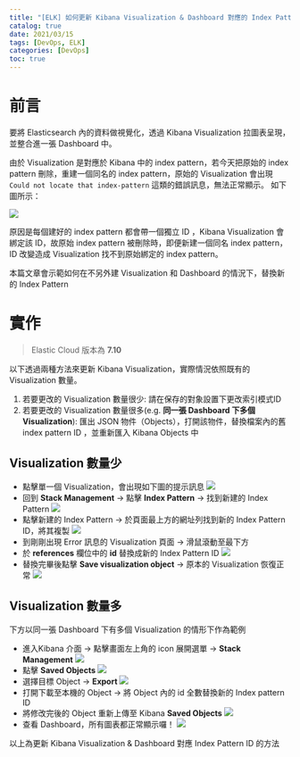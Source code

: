 ```yaml
---
title: "[ELK] 如何更新 Kibana Visualization & Dashboard 對應的 Index Pattern"
catalog: true
date: 2021/03/15
tags: [DevOps, ELK]
categories: [DevOps]
toc: true
---
```


# 前言
要將 Elasticsearch 內的資料做視覺化，透過 Kibana Visualization 拉圖表呈現，並整合進一張 Dashboard 中。

由於 Visualization 是對應於 Kibana 中的 index pattern，若今天把原始的 index pattern 刪除，重建一個同名的 index pattern，原始的 Visualization 會出現 `Could not locate that index-pattern` 這類的錯誤訊息，無法正常顯示。 如下圖所示：

![](https://i.imgur.com/z4I9VgM.png)

原因是每個建好的 index pattern 都會帶一個獨立 ID ，Kibana Visualization 會綁定該 ID，故原始 index pattern 被刪除時，即便新建一個同名 index pattern，ID 改變造成 Visualization 找不到原始綁定的 index pattern。

本篇文章會示範如何在不另外建 Visualization 和 Dashboard 的情況下，替換新的 Index Pattern
<!--- more -->
# 實作
> Elastic Cloud 版本為 **7.10**

以下透過兩種方法來更新 Kibana Visualization，實際情況依照既有的 Visualization 數量。

1. 若要更改的 Visualization 數量很少: 
請在保存的對象設置下更改索引模式ID
2. 若要更改的 Visualization 數量很多(e.g. **同一張 Dashboard 下多個 Visualization**): 
匯出 JSON 物件（Objects），打開該物件，替換檔案內的舊 index pattern ID ，並重新匯入 Kibana Objects 中

## Visualization 數量少
- 點擊單一個 Visualization，會出現如下圖的提示訊息
![](https://i.imgur.com/LyiU5dM.png)
- 回到 **Stack Management** -> 點擊 **Index Pattern** -> 找到新建的 Index Pattern 
![](https://i.imgur.com/RkVsqTu.png)
- 點擊新建的 Index Pattern -> 於頁面最上方的網址列找到新的 Index Pattern ID，將其複製
![](https://i.imgur.com/lSurVSz.png)
- 到剛剛出現 Error 訊息的 Visualization 頁面 -> 滑鼠滾動至最下方
- 於 **references** 欄位中的 **id** 替換成新的 Index Pattern ID
![](https://i.imgur.com/BYBD33B.png)
- 替換完畢後點擊 **Save visualization object** -> 原本的 Visualization 恢復正常
![](https://i.imgur.com/ahL3Pyu.png)


## Visualization 數量多
下方以同一張 Dashboard 下有多個 Visualization 的情形下作為範例
- 進入Kibana 介面 -> 點擊畫面左上角的 icon 展開選單 -> **Stack Management**
![](https://i.imgur.com/nWnAa8b.png)
- 點擊 **Saved Objects**
![](https://i.imgur.com/4PRPaXm.png)
- 選擇目標 Object -> **Export**
![](https://i.imgur.com/qzT4Vxw.png)
- 打開下載至本機的 Object -> 將 Object 內的 id 全數替換新的 Index pattern ID
- 將修改完後的 Object 重新上傳至 Kibana **Saved Objects**
![](https://i.imgur.com/17Pd4Zp.png)
- 查看 Dashboard，所有圖表都正常顯示囉！
![](https://i.imgur.com/N3IP1rD.png)

以上為更新 Kibana Visualization & Dashboard 對應 Index Pattern ID 的方法

